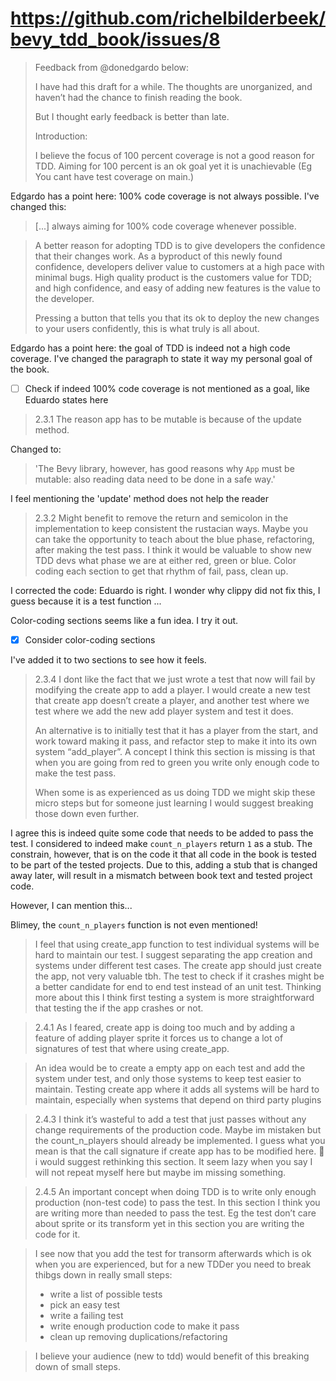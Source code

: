 # https://github.com/richelbilderbeek/bevy_tdd_book/issues/8

> Feedback from @donedgardo below:
> 
> I have had this draft for a while. The thoughts are unorganized,
> and haven’t had the chance to finish reading the book.
> 
> But I thought early feedback is better than late.
> 
> Introduction:
> 
> I believe the focus of 100 percent coverage is not a good reason for TDD.
> Aiming for 100 percent is an ok goal yet it is unachievable
> (Eg You cant have test coverage on main.)

Edgardo has a point here: 100% code coverage is not always
possible. I've changed this:

> [...] always aiming for 100% code coverage whenever possible.

> A better reason for adopting TDD is to give developers
> the confidence that their changes work. As a byproduct of this newly
> found confidence, developers deliver value to customers at a high pace with
> minimal bugs. High quality product is the customers value for TDD;
> and high confidence, and easy of adding new features is the value to the
> developer.
>
> Pressing a button that tells you that its ok to deploy the new changes to 
> your users confidently, this is what truly is all about.

Edgardo has a point here: the goal of TDD is indeed not a high code coverage.
I've changed the paragraph to state it way my personal goal of the book.

- [ ] Check if indeed 100% code coverage is not mentioned as a goal,
  like Eduardo states here

> 2.3.1
> The reason app has to be mutable is because of the update method.

Changed to:

> 'The Bevy library, however, has good reasons why `App` must be mutable: 
> also reading data need to be done in a safe way.'

I feel mentioning the 'update' method does not help the reader

> 2.3.2
> Might benefit to remove the return and semicolon in the implementation to
> keep consistent the rustacian ways. Maybe you can take the opportunity to
> teach about the blue phase, refactoring, after making the test pass.
> I think it would be valuable to show new TDD devs what phase we are at either
> red, green or blue. Color coding each section to get that rhythm of fail,
> pass, clean up.

I corrected the code: Eduardo is right. I wonder why clippy did not fix this, I guess
because it is a test function ...

Color-coding sections seems like a fun idea. I try it out.

- [x] Consider color-coding sections

I've added it to two sections to see how it feels.

> 2.3.4
> I dont like the fact that we just wrote a test that now will fail by
> modifying the create app to add a player. I would create a new test that
> create app doesn’t create a player, and another test where we test where we
> add the new add player system and test it does.
>
> An alternative is to initially test that it has a player from the start,
> and work toward making it pass, and refactor step to make it into its own
> system “add_player”. A concept I think this section is missing is that when
> you are going from red to green you write only enough code to make the test
> pass.
>
> When some is as experienced as us doing TDD we might skip these micro steps
> but for someone just learning I would suggest breaking those down even
> further.

I agree this is indeed quite some code that needs to be added to pass
the test. I considered to indeed make `count_n_players` return `1`
as a stub. The constrain, however, that is on the code it that
all code in the book is tested to be part of the tested projects.
Due to this, adding a stub that is changed away later, will result
in a mismatch between book text and tested project code.

However, I can mention this...

Blimey, the `count_n_players` function is not even mentioned!


> I feel that using create_app function to test individual systems will be
> hard to maintain our test. I suggest separating the app creation and systems
> under different test cases. The create app should just create the app,
> not very valuable tbh. The test to check if it crashes might be a better
> candidate for end to end test instead of an unit test. Thinking more about
> this I think first testing a system is more straightforward that testing
> the if the app crashes or not.

> 2.4.1
> As I feared, create app is doing too much and by adding a feature of adding
> player sprite it forces us to change a lot of signatures of test that
> where using create_app.

> An idea would be to create a empty app on each test and add the system
> under test, and only those systems to keep test easier to maintain.
> Testing create app where it adds all systems will be hard to maintain,
> especially when systems that depend on third party plugins

> 2.4.3
> I think it’s wasteful to add a test that just passes without any change
> requirements of the production code. Maybe im mistaken but the
> count_n_players should already be implemented. I guess what you mean is that
> the call signature if create app has to be modified here. 
> :thinking: i would suggest rethinking this section.
> It seem lazy when you say I will not repeat myself here
> but maybe im missing something.

> 2.4.5
> An important concept when doing TDD is to write only enough production (non-test code) to pass the test. In this section I think you are writing more than needed to pass the test. Eg the test don’t care about sprite or its transform yet in this section you are writing the code for it.

> I see now that you add the test for transorm afterwards which is ok when you are experienced, but for a new TDDer you need to break thibgs down in really small steps:
> 
> - write a list of possible tests
> - pick an easy test
> - write a failing test
> - write enough production code to make it pass
> - clean up removing duplications/refactoring

> I believe your audience (new to tdd) would benefit of this breaking down of small steps.
